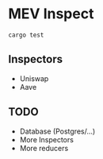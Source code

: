 # MEV Inspect

`cargo test`

## Inspectors

- Uniswap
- Aave

## TODO

- Database (Postgres/...)
- More Inspectors
- More reducers
